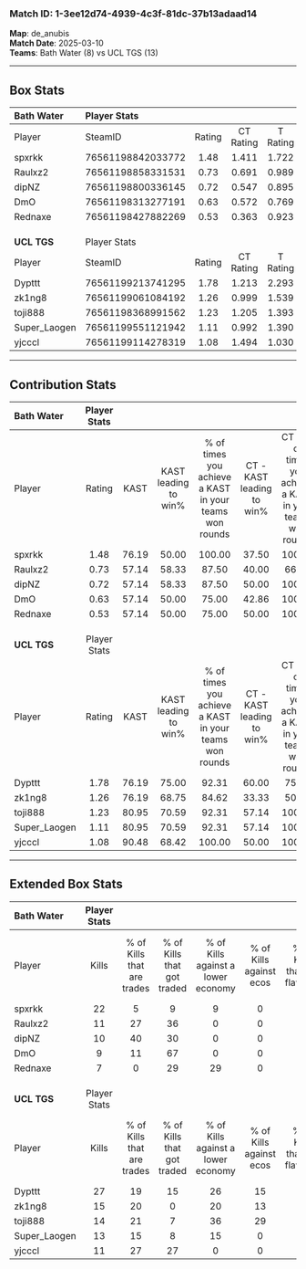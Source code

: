 ### Match ID: 1-3ee12d74-4939-4c3f-81dc-37b13adaad14  
**Map**: de_anubis  
**Match Date**: 2025-03-10  
**Teams**: Bath Water (8) vs UCL TGS (13)  

---  

## Box Stats  

| **Bath Water** | Player Stats      |        |           |          |       |       |       |         |        |      |     |
| :- | :- | :-: | :-: | :-: | :-: | :-: | :-: | :-: | :-: | :-: | :-: |
| Player         | SteamID           | Rating | CT Rating | T Rating | KAST  |  ADR  | Kills | Assists | Deaths | K/D  | HS% |
| spxrkk         | 76561198842033772 |  1.48  |   1.411   |  1.722   | 76.19 | 86.1  |  22   |    2    |   13   | 1.69 | 40  |
| Raulxz2        | 76561198858331531 |  0.73  |   0.691   |  0.989   | 57.14 | 57.6  |  11   |    4    |   16   | 0.69 | 36  |
| dipNZ          | 76561198800336145 |  0.72  |   0.547   |  0.895   | 57.14 | 66.3  |  10   |    5    |   16   | 0.63 | 40  |
| DmO            | 76561198313277191 |  0.63  |   0.572   |  0.769   | 57.14 | 62.1  |   9   |    8    |   18   | 0.50 | 44  |
| Rednaxe        | 76561198427882269 |  0.53  |   0.363   |  0.923   | 57.14 | 56.3  |   7   |    2    |   17   | 0.41 | 42  |
|                |                   |        |           |          |       |       |       |         |        |      |     |
|                |                   |        |           |          |       |       |       |         |        |      |     |
|                |                   |        |           |          |       |       |       |         |        |      |     |
| **UCL TGS**    | Player Stats      |        |           |          |       |       |       |         |        |      |     |
| Player         | SteamID           | Rating | CT Rating | T Rating | KAST  |  ADR  | Kills | Assists | Deaths | K/D  | HS% |
| Dypttt         | 76561199213741295 |  1.78  |   1.213   |  2.293   | 76.19 | 125.3 |  27   |    1    |   14   | 1.93 | 59  |
| zk1ng8         | 76561199061084192 |  1.26  |   0.999   |  1.539   | 76.19 | 86.3  |  15   |    5    |   11   | 1.36 | 20  |
| toji888        | 76561198368991562 |  1.23  |   1.205   |  1.393   | 80.95 | 80.1  |  14   |    6    |   11   | 1.27 | 42  |
| Super_Laogen   | 76561199551121942 |  1.11  |   0.992   |  1.390   | 80.95 | 53.4  |  13   |    2    |   10   | 1.30 | 76  |
| yjcccl         | 76561199114278319 |  1.08  |   1.494   |  1.030   | 90.48 | 59.0  |  11   |    9    |   13   | 0.85 | 27  |
---  

## Contribution Stats  

| **Bath Water** | Player Stats |       |                      |                                                        |                           |                                                             |                          |                                                            |
| :- | :-: | :-: | :-: | :-: | :-: | :-: | :-: | :-: |
| Player         |    Rating    | KAST  | KAST leading to win% | % of times you achieve a KAST in your teams won rounds | CT - KAST leading to win% | CT - % of times you achieve a KAST in your teams won rounds | T - KAST leading to win% | T - % of times you achieve a KAST in your teams won rounds |
| spxrkk         |     1.48     | 76.19 |        50.00         |                         100.00                         |           37.50           |                           100.00                            |          62.50           |                           100.00                           |
| Raulxz2        |     0.73     | 57.14 |        58.33         |                         87.50                          |           40.00           |                            66.67                            |          71.43           |                           100.00                           |
| dipNZ          |     0.72     | 57.14 |        58.33         |                         87.50                          |           50.00           |                           100.00                            |          66.67           |                           80.00                            |
| DmO            |     0.63     | 57.14 |        50.00         |                         75.00                          |           42.86           |                           100.00                            |          60.00           |                           60.00                            |
| Rednaxe        |     0.53     | 57.14 |        50.00         |                         75.00                          |           50.00           |                           100.00                            |          50.00           |                           60.00                            |
|                |              |       |                      |                                                        |                           |                                                             |                          |                                                            |
|                |              |       |                      |                                                        |                           |                                                             |                          |                                                            |
|                |              |       |                      |                                                        |                           |                                                             |                          |                                                            |
| **UCL TGS**    | Player Stats |       |                      |                                                        |                           |                                                             |                          |                                                            |
| Player         |    Rating    | KAST  | KAST leading to win% | % of times you achieve a KAST in your teams won rounds | CT - KAST leading to win% | CT - % of times you achieve a KAST in your teams won rounds | T - KAST leading to win% | T - % of times you achieve a KAST in your teams won rounds |
| Dypttt         |     1.78     | 76.19 |        75.00         |                         92.31                          |           60.00           |                            75.00                            |          81.82           |                           100.00                           |
| zk1ng8         |     1.26     | 76.19 |        68.75         |                         84.62                          |           33.33           |                            50.00                            |          90.00           |                           100.00                           |
| toji888        |     1.23     | 80.95 |        70.59         |                         92.31                          |           57.14           |                           100.00                            |          80.00           |                           88.89                            |
| Super_Laogen   |     1.11     | 80.95 |        70.59         |                         92.31                          |           57.14           |                           100.00                            |          80.00           |                           88.89                            |
| yjcccl         |     1.08     | 90.48 |        68.42         |                         100.00                         |           50.00           |                           100.00                            |          81.82           |                           100.00                           |
---  

## Extended Box Stats  

| **Bath Water** | Player Stats |                            |                            |                                    |                         |                              |                                 |        |                             |                                     |                          |                               |                            |
| :- | :-: | :-: | :-: | :-: | :-: | :-: | :-: | :-: | :-: | :-: | :-: | :-: | :-: |
| Player         |    Kills     | % of Kills that are trades | % of Kills that got traded | % of Kills against a lower economy | % of Kills against ecos | % of Kills that are flawless | % of Kills that are close duels | Deaths | % of Deaths that get traded | % of Deaths against a lower economy | % of Deaths against ecos | % of Deaths that are flawless | % of Deaths that are close |
| spxrkk         |      22      |             5              |             9              |                 9                  |            0            |              55              |                0                |   13   |             15              |                  0                  |            0             |              69               |             0              |
| Raulxz2        |      11      |             27             |             36             |                 0                  |            0            |              73              |                0                |   16   |             19              |                  0                  |            0             |              69               |             6              |
| dipNZ          |      10      |             40             |             30             |                 0                  |            0            |              70              |               20                |   16   |              0              |                  6                  |            0             |              56               |             19             |
| DmO            |      9       |             11             |             67             |                 0                  |            0            |              56              |               11                |   18   |              6              |                  6                  |            0             |              72               |             0              |
| Rednaxe        |      7       |             0              |             29             |                 29                 |            0            |              29              |               14                |   17   |             18              |                 12                  |            0             |              53               |             18             |
|                |              |                            |                            |                                    |                         |                              |                                 |        |                             |                                     |                          |                               |                            |
|                |              |                            |                            |                                    |                         |                              |                                 |        |                             |                                     |                          |                               |                            |
|                |              |                            |                            |                                    |                         |                              |                                 |        |                             |                                     |                          |                               |                            |
| **UCL TGS**    | Player Stats |                            |                            |                                    |                         |                              |                                 |        |                             |                                     |                          |                               |                            |
| Player         |    Kills     | % of Kills that are trades | % of Kills that got traded | % of Kills against a lower economy | % of Kills against ecos | % of Kills that are flawless | % of Kills that are close duels | Deaths | % of Deaths that get traded | % of Deaths against a lower economy | % of Deaths against ecos | % of Deaths that are flawless | % of Deaths that are close |
| Dypttt         |      27      |             19             |             15             |                 26                 |           15            |              63              |                0                |   14   |             14              |                 29                  |            7             |              43               |             0              |
| zk1ng8         |      15      |             20             |             0              |                 20                 |           13            |              47              |               27                |   11   |             18              |                 18                  |            0             |              45               |             9              |
| toji888        |      14      |             21             |             7              |                 36                 |           29            |              79              |                0                |   11   |             27              |                 18                  |            0             |              73               |             0              |
| Super_Laogen   |      13      |             15             |             8              |                 15                 |            0            |              54              |               15                |   10   |             40              |                 30                  |            10            |              70               |             0              |
| yjcccl         |      11      |             27             |             27             |                 0                  |            0            |              73              |                9                |   13   |             46              |                 31                  |            8             |              62               |             23             |
